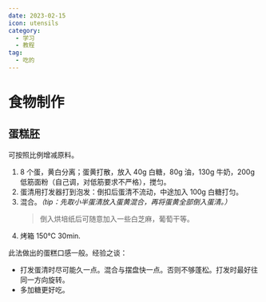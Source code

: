 ```yaml
---
date: 2023-02-15
icon: utensils
category:
  - 学习
  - 教程
tag:
  - 吃的
---
```


# 食物制作

## 蛋糕胚

可按照比例增减原料。

1. 8 个蛋，黄白分离；蛋黄打散，放入 40g 白糖，80g 油，130g 牛奶，200g 低筋面粉（自己调，对低筋要求不严格），搅匀。
2. 蛋清用打发器打到泡发：倒扣后蛋清不流动，中途加入 100g 白糖打匀。
3. 混合。_（tip：先取小半蛋清放入蛋黄混合，再将蛋黄全部倒入蛋清。）_
   > 倒入烘培纸后可随意加入一些白芝麻，葡萄干等。
4. 烤箱 150℃ 30min.

此法做出的蛋糕口感一般。经验之谈：

- 打发蛋清时尽可能久一点。混合与摆盘快一点。否则不够蓬松。打发时最好往同一方向旋转。
- 多加糖更好吃。
